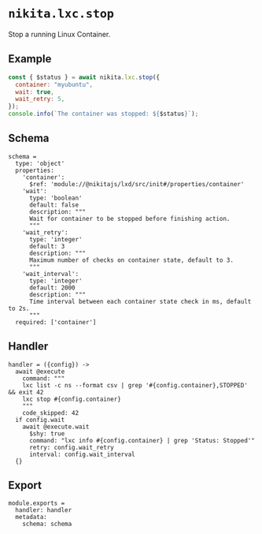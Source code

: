 # `nikita.lxc.stop`

Stop a running Linux Container.

## Example

```js
const { $status } = await nikita.lxc.stop({
  container: "myubuntu",
  wait: true,
  wait_retry: 5,
});
console.info(`The container was stopped: ${$status}`);
```

## Schema

    schema =
      type: 'object'
      properties:
        'container':
          $ref: 'module://@nikitajs/lxd/src/init#/properties/container'
        'wait':
          type: 'boolean'
          default: false
          description: """
          Wait for container to be stopped before finishing action.
          """
        'wait_retry':
          type: 'integer'
          default: 3
          description: """
          Maximum number of checks on container state, default to 3.
          """
        'wait_interval':
          type: 'integer'
          default: 2000
          description: """
          Time interval between each container state check in ms, default to 2s.
          """
      required: ['container']

## Handler

    handler = ({config}) ->
      await @execute
        command: """
        lxc list -c ns --format csv | grep '#{config.container},STOPPED' && exit 42
        lxc stop #{config.container}
        """
        code_skipped: 42
      if config.wait
        await @execute.wait
          $shy: true
          command: "lxc info #{config.container} | grep 'Status: Stopped'"
          retry: config.wait_retry
          interval: config.wait_interval
      {}

## Export

    module.exports =
      handler: handler
      metadata:
        schema: schema
